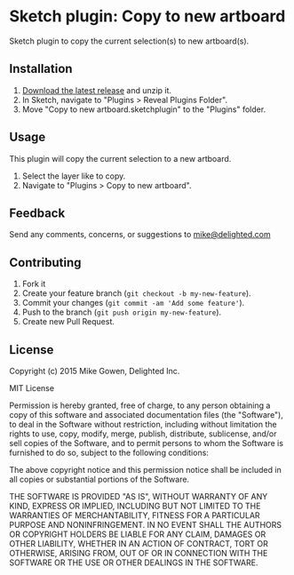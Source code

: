Sketch plugin: Copy to new artboard
=================

Sketch plugin to copy the current selection(s) to new artboard(s).

## Installation

1. [Download the latest release](https://github.com/mikegowen/sketch-copy-to-new-artboard/releases/latest) and unzip it.
2. In Sketch, navigate to "Plugins > Reveal Plugins Folder".
3. Move "Copy to new artboard.sketchplugin" to the "Plugins" folder.

## Usage

This plugin will copy the current selection to a new artboard.

1. Select the layer like to copy.
2. Navigate to "Plugins > Copy to new artboard".

## Feedback

Send any comments, concerns, or suggestions to [mike@delighted.com](mailto:mike@delighted.com)

## Contributing

1. Fork it
2. Create your feature branch (`git checkout -b my-new-feature`).
3. Commit your changes (`git commit -am 'Add some feature'`).
4. Push to the branch (`git push origin my-new-feature`).
5. Create new Pull Request.

## License

Copyright (c) 2015 Mike Gowen, Delighted Inc.

MIT License

Permission is hereby granted, free of charge, to any person obtaining
a copy of this software and associated documentation files (the
"Software"), to deal in the Software without restriction, including
without limitation the rights to use, copy, modify, merge, publish,
distribute, sublicense, and/or sell copies of the Software, and to
permit persons to whom the Software is furnished to do so, subject to
the following conditions:

The above copyright notice and this permission notice shall be
included in all copies or substantial portions of the Software.

THE SOFTWARE IS PROVIDED "AS IS", WITHOUT WARRANTY OF ANY KIND,
EXPRESS OR IMPLIED, INCLUDING BUT NOT LIMITED TO THE WARRANTIES OF
MERCHANTABILITY, FITNESS FOR A PARTICULAR PURPOSE AND
NONINFRINGEMENT. IN NO EVENT SHALL THE AUTHORS OR COPYRIGHT HOLDERS BE
LIABLE FOR ANY CLAIM, DAMAGES OR OTHER LIABILITY, WHETHER IN AN ACTION
OF CONTRACT, TORT OR OTHERWISE, ARISING FROM, OUT OF OR IN CONNECTION
WITH THE SOFTWARE OR THE USE OR OTHER DEALINGS IN THE SOFTWARE.
